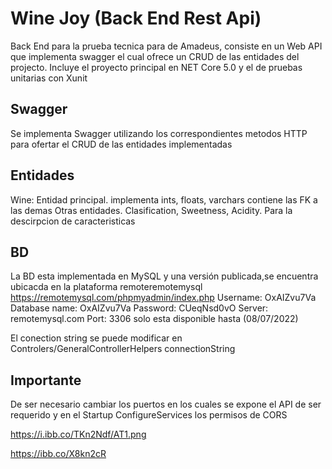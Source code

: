 # Wine Joy (Back End Rest Api)

Back End para la prueba tecnica para de Amadeus, consiste en un Web API que implementa swagger el cual ofrece un CRUD de las entidades del projecto.
Incluye el proyecto principal en NET Core 5.0 y el de pruebas unitarias con Xunit
## Swagger

Se implementa Swagger utilizando los correspondientes metodos HTTP para ofertar el CRUD de las entidades implementadas

## Entidades

Wine: Entidad principal. implementa ints, floats, varchars contiene las FK a las demas
Otras entidades. Clasification, Sweetness, Acidity. Para la descirpcion de caracteristicas

## BD

La BD esta implementada en MySQL y una versión publicada,se encuentra ubicacda en la plataforma remoteremotemysql
https://remotemysql.com/phpmyadmin/index.php
Username: OxAIZvu7Va
Database name: OxAIZvu7Va
Password: CUeqNsd0vO
Server: remotemysql.com
Port: 3306
solo esta disponible hasta (08/07/2022)

El conection string se puede modificar en 
Controlers/GeneralControllerHelpers connectionString

## Importante

De ser necesario cambiar los puertos en los cuales se expone el API de ser requerido y en el Startup ConfigureServices los permisos de CORS

https://i.ibb.co/TKn2Ndf/AT1.png

https://ibb.co/X8kn2cR


